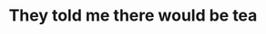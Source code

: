 ---
ee_id_show: '4508'
title: They told me there would be tea
url: art-night
live_url:
year: '2019'
venue: Art Night @ St Mary's Church
state_country: Walthamstow
type:
dates:
wwwnews:
wwweblast:
pitch: "​Curated an organ night - OF BRAND NEW MUSIC - w Hampus Lindwall. Including:
  Ellen Arkbro, Pierre Bismuth, Kara-Lis Coverdale, Hanne Lippard, Haroon Mizra, Charlemagne
  Palestine, as well as world premieres by Hampus &amp; I!"
ps:
layout: shows
---